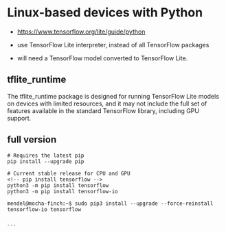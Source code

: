 # Linux-based devices with Python


* https://www.tensorflow.org/lite/guide/python

* use TensorFlow Lite interpreter, instead of all TensorFlow packages
* will need a TensorFlow model converted to TensorFlow Lite. 


## tflite_runtime
The tflite_runtime package is designed for running TensorFlow Lite models on devices with limited resources, and it may not include the full set of features available in the 
standard TensorFlow library, including GPU support.

## full version

``````
# Requires the latest pip
pip install --upgrade pip

# Current stable release for CPU and GPU
<!-- pip install tensorflow -->
python3 -m pip install tensorflow
python3 -m pip install tensorflow-io

mendel@mocha-finch:~$ sudo pip3 install --upgrade --force-reinstall tensorflow-io tensorflow


```


